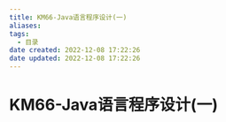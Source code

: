 ```yaml
---
title: KM66-Java语言程序设计(一)
aliases:
tags:
  - 目录
date created: 2022-12-08 17:22:26
date updated: 2022-12-08 17:22:26
---
```


# KM66-Java语言程序设计(一)

